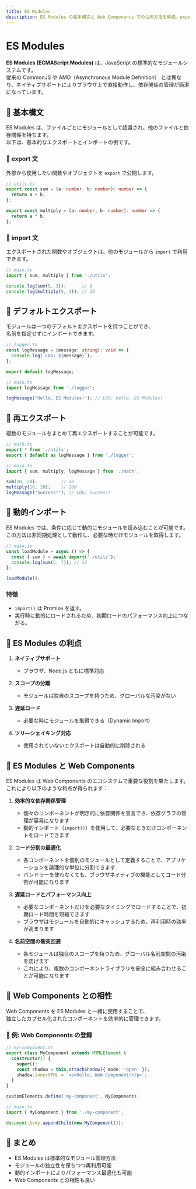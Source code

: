 ```yaml
---
title: ES Modules
description: ES Modules の基本構文と Web Components での活用方法を解説。export/import による依存関係管理、デフォルトエクスポート、動的インポートによる遅延ロード、再エクスポートによるモジュール統合、ツリーシェイキングによる最適化など、TypeScript 実装例とともに紹介します。
---
```

# ES Modules

**ES Modules (ECMAScript Modules)** は、JavaScript の標準的なモジュールシステムです。  
従来の CommonJS や AMD（Asynchronous Module Definition） とは異なり、ネイティブサポートによりブラウザ上で直接動作し、依存関係の管理が簡潔になっています。


## 🔹 基本構文
ES Modules は、ファイルごとにモジュールとして認識され、他のファイルと依存関係を持ちます。  
以下は、基本的なエクスポートとインポートの例です。


### 📌 export 文
外部から使用したい関数やオブジェクトを `export` で公開します。

```ts
// utils.ts
export const sum = (a: number, b: number): number => {
  return a + b;
};

export const multiply = (a: number, b: number): number => {
  return a * b;
};
```

### 📌 import 文
エクスポートされた関数やオブジェクトは、他のモジュールから `import` で利用できます。

```ts
// main.ts
import { sum, multiply } from './utils';

console.log(sum(5, 3));      // 8
console.log(multiply(5, 3)); // 15
```

## 🔹 デフォルトエクスポート
モジュールは一つのデフォルトエクスポートを持つことができ、  
名前を指定せずにインポートできます。

```ts
// logger.ts
const logMessage = (message: string): void => {
  console.log(`LOG: ${message}`);
};

export default logMessage;
```

```ts
// main.ts
import logMessage from './logger';

logMessage("Hello, ES Modules!"); // LOG: Hello, ES Modules!
```


## 🔹 再エクスポート
複数のモジュールをまとめて再エクスポートすることが可能です。

```ts
// math.ts
export * from './utils';
export { default as logMessage } from './logger';
```

```ts
// main.ts
import { sum, multiply, logMessage } from './math';

sum(10, 20);         // 30
multiply(10, 20);    // 200
logMessage("Success!"); // LOG: Success!
```


## 🔹 動的インポート
ES Modules では、条件に応じて動的にモジュールを読み込むことが可能です。  
この方法は非同期処理として動作し、必要な時だけモジュールを取得します。

```ts
// main.ts
const loadModule = async () => {
  const { sum } = await import('./utils');
  console.log(sum(5, 7)); // 12
};

loadModule();
```

### 特徴
- `import()` は Promise を返す。
- 実行時に動的にロードされるため、初期ロードのパフォーマンス向上につながる。


## 🔹 ES Modules の利点
1. **ネイティブサポート**  
   - ブラウザ、Node.js ともに標準対応

2. **スコープの分離**  
   - モジュールは独自のスコープを持つため、グローバルな汚染がない

3. **遅延ロード**  
   - 必要な時にモジュールを取得できる（Dynamic Import）

4. **ツリ―シェイキング対応**  
   - 使用されていないエクスポートは自動的に削除される


## 🔹 ES Modules と Web Components

ES Modules は Web Components のエコシステムで重要な役割を果たします。これにより以下のような利点が得られます：

1. **効率的な依存関係管理**
   - 個々のコンポーネントが明示的に依存関係を宣言でき、依存グラフの管理が容易になります
   - 動的インポート（`import()`）を使用して、必要なときだけコンポーネントをロードできます

2. **コード分割の最適化**
   - 各コンポーネントを個別のモジュールとして定義することで、アプリケーションを論理的な単位に分割できます
   - バンドラーを使わなくても、ブラウザネイティブの機能としてコード分割が可能になります

3. **遅延ロードとパフォーマンス向上**
   - 必要なコンポーネントだけを必要なタイミングでロードすることで、初期ロード時間を短縮できます
   - ブラウザはモジュールを自動的にキャッシュするため、再利用時の効率が高まります

4. **名前空間の衝突回避**
   - 各モジュールは独自のスコープを持つため、グローバル名前空間の汚染を防げます
   - これにより、複数のコンポーネントライブラリを安全に組み合わせることが可能になります


## 🔹 Web Components との相性
Web Components を ES Modules と一緒に使用することで、  
独立したカプセル化されたコンポーネントを効率的に管理できます。

### 📌 **例: Web Components の登録**
```ts
// my-component.ts
export class MyComponent extends HTMLElement {
  constructor() {
    super();
    const shadow = this.attachShadow({ mode: 'open' });
    shadow.innerHTML = `<p>Hello, Web Component!</p>`;
  }
}

customElements.define('my-component', MyComponent);
```

```ts
// main.ts
import { MyComponent } from './my-component';

document.body.appendChild(new MyComponent());
```


## 🔹 まとめ
- ES Modules は標準的なモジュール管理方法
- モジュールの独立性を保ちつつ再利用可能
- 動的インポートによりパフォーマンス最適化も可能
- Web Components との相性も良い
